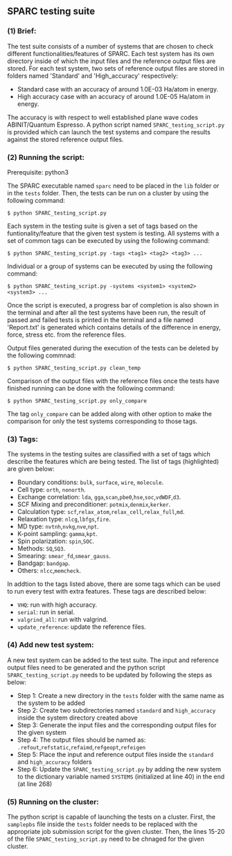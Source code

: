 ## SPARC testing suite 

### (1) Brief:
The test suite consists of a number of systems that are chosen to check different functionalities/features of SPARC. Each test system has its own directory inside of which the input files and the reference output files are stored. For each test system, two sets of reference output files are stored in folders named 'Standard' and 'High_accuracy' respectively: 

* Standard case with an accuracy of around 1.0E-03 Ha/atom in energy. 
* High accuracy case with an accuracy of around 1.0E-05 Ha/atom in energy.

The accuracy is with respect to well established plane wave codes ABINIT/Quantum Espresso.  A python script named `SPARC_testing_script.py` is provided which can launch the test systems and compare the results against the stored reference output files.

### (2) Running the script:

Prerequisite: python3

The SPARC executable named `sparc` need to be placed in the `lib` folder or in the `tests` folder. Then, the tests can be run on a cluster by using the following command:
```shell
$ python SPARC_testing_script.py
```
Each system in the testing suite is given a set of tags based on the funtionality/feature that the given test system is testing. All systems with a set of common tags can be executed by using the following command:
```shell
$ python SPARC_testing_script.py -tags <tag1> <tag2> <tag3> ...
```
Individual or a group of systems can be executed by using the following command:
```shell
$ python SPARC_testing_script.py -systems <system1> <system2> <system3> ...
```

Once the script is executed, a progress bar of completion is also shown in the terminal and after all the test systems have been run, the result of passed and failed tests is printed in the terminal and a file named 'Report.txt' is generated which contains details of the difference in energy, force, stress etc. from the reference files. 

Output files generated during the execution of the tests can be deleted by the following commnad:
```shell
$ python SPARC_testing_script.py clean_temp
```

Comparison of the output files with the reference files once the tests have finished running can be done with the following command:

```shell
$ python SPARC_testing_script.py only_compare
```

The tag `only_compare` can be added along with other option to make the comparison for only the test systems corresponding to those tags.

### (3) Tags:

The systems in the testing suites are classified with a set of tags which describe the features which are being tested. The list of tags (highlighted) are given below:
* Boundary conditions: `bulk`, `surface`, `wire`, `molecule`.
* Cell type: `orth`, `nonorth`.
* Exchange correlation: `lda`, `gga`,`scan`,`pbe0`,`hse`,`soc`,`vdWDF`,`d3`.
* SCF Mixing and preconditioner: `potmix`,`denmix`,`kerker`.
* Calculation type: `scf`,`relax_atom`,`relax_cell`,`relax_full`,`md`.
* Relaxation type: `nlcg`,`lbfgs`,`fire`.
* MD type: `nvtnh`,`nvkg`,`nve`,`npt`.
* K-point sampling: `gamma`,`kpt`.
* Spin polarization: `spin`,`SOC`.
* Methods: `SQ`,`SQ3`.
* Smearing: `smear_fd`,`smear_gauss`.
* Bandgap: `bandgap`.
* Others: `nlcc`,`memcheck`.

In addtion to the tags listed above, there are some tags which can be used to run every test with extra features. These tags are described below:

* `VHQ`: run with high accuracy.
* `serial`: run in serial.
* `valgrind_all`: run with valgrind.
* `update_reference`: update the reference files. 

### (4) Add new test system:

A new test system can be added to the test suite. The input and reference output files need to be generated and the python script `SPARC_testing_script.py` needs to be updated by following the steps as below:

* Step 1: Create a new directory in the `tests` folder with the same name as the system to be added 
* Step 2: Create two subdirectories named `standard` and `high_accuracy` inside the system directory created above
* Step 3: Generate the input files and the corresponding output files for the given system
* Step 4: The output files should be named as: `.refout`,`refstatic`,`refaimd`,`refgeopt`,`refeigen`
* Step 5: Place the input and reference output files inside the `standard` and `high_accuracy` folders
* Step 6: Update the `SPARC_testing_script.py` by adding the new system to the dictionary variable named `SYSTEMS` (initialized at line 40) in the end (at line 268)

### (5) Running on the cluster:

The python script is capable of launching the tests on a cluster. First, the `samplepbs` file inside the `tests` folder needs to be replaced with the appropriate job submission script for the given cluster. Then, the lines 15-20 of the file `SPARC_testing_script.py` need to be chnaged for the given cluster. 
 
